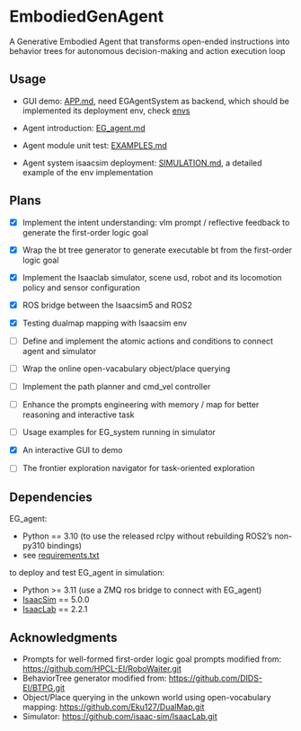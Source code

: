 # EmbodiedGenAgent
A Generative Embodied Agent that transforms open-ended instructions into behavior trees for autonomous decision-making and action execution loop

## Usage
- GUI demo: [APP.md](docs/APP.md), need EGAgentSystem as backend, which should be implemented its deployment env, check [envs](EG_agent/system/envs)

- Agent introduction: [EG_agent.md](docs/EG_agent.md)

- Agent module unit test: [EXAMPLES.md](docs/EXAMPLES.md)

- Agent system isaacsim deployment: [SIMULATION.md](docs/SIMULATION.md), a detailed example of the env implementation


## Plans
- [x] Implement the intent understanding: vlm prompt / reflective feedback to generate the first-order logic goal
- [x] Wrap the bt tree generator to generate executable bt from the first-order logic goal
- [x] Implement the Isaaclab simulator, scene usd, robot and its locomotion policy and sensor configuration
- [x] ROS bridge between the Isaacsim5 and ROS2
- [x] Testing dualmap mapping with Isaacsim env 
- [ ] Define and implement the atomic actions and conditions to connect agent and simulator
- [ ] Wrap the online open-vacabulary object/place querying
- [ ] Implement the path planner and cmd_vel controller
- [ ] Enhance the prompts engineering with memory / map for better reasoning and interactive task
- [ ] Usage examples for EG_system running in simulator
- [x] An interactive GUI to demo
- [ ] The frontier exploration navigator for task-oriented exploration


## Dependencies
EG_agent:
- Python == 3.10 (to use the released rclpy without rebuilding ROS2’s non-py310 bindings)
- see [requirements.txt](requirements.txt)

to deploy and test EG_agent in simulation:
- Python >= 3.11 (use a ZMQ ros bridge to connect with EG_agent)
- [IsaacSim](https://docs.isaacsim.omniverse.nvidia.com/5.0.0/installation/install_python.html) == 5.0.0
- [IsaacLab](https://isaac-sim.github.io/IsaacLab/v2.2.1/source/setup/installation/pip_installation.html) == 2.2.1


## Acknowledgments
- Prompts for well-formed first-order logic goal prompts modified from: https://github.com/HPCL-EI/RoboWaiter.git
- BehaviorTree generator modified from: https://github.com/DIDS-EI/BTPG.git
- Object/Place querying in the unkown world using open-vocabulary mapping: https://github.com/Eku127/DualMap.git
- Simulator: https://github.com/isaac-sim/IsaacLab.git